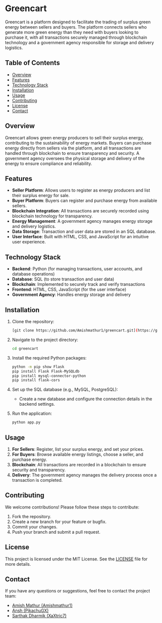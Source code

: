 # Greencart

Greencart is a platform designed to facilitate the trading of surplus green energy between sellers and buyers. The platform connects sellers who generate more green energy than they need with buyers looking to purchase it, with all transactions securely managed through blockchain technology and a government agency responsible for storage and delivery logistics.

## Table of Contents
- [Overview](#overview)
- [Features](#features)
- [Technology Stack](#technology-stack)
- [Installation](#installation)
- [Usage](#usage)
- [Contributing](#contributing)
- [License](#license)
- [Contact](#contact)

## Overview
Greencart allows green energy producers to sell their surplus energy, contributing to the sustainability of energy markets. Buyers can purchase energy directly from sellers via the platform, and all transactions are handled through blockchain to ensure transparency and security. A government agency oversees the physical storage and delivery of the energy to ensure compliance and reliability.

## Features
- **Seller Platform**: Allows users to register as energy producers and list their surplus energy for sale.
- **Buyer Platform**: Buyers can register and purchase energy from available sellers.
- **Blockchain Integration**: All transactions are securely recorded using blockchain technology for transparency.
- **Energy Management**: A government agency manages energy storage and delivery logistics.
- **Data Storage**: Transaction and user data are stored in an SQL database.
- **User Interface**: Built with HTML, CSS, and JavaScript for an intuitive user experience.

## Technology Stack
- **Backend**: Python (for managing transactions, user accounts, and database operations)
- **Database**: SQL (to store transaction and user data)
- **Blockchain**: Implemented to securely track and verify transactions
- **Frontend**: HTML, CSS, JavaScript (for the user interface)
- **Government Agency**: Handles energy storage and delivery

## Installation
1. Clone the repository:
    ```bash
    [git clone https://github.com/Amishmathur1/greencart.git](https://github.com/Amishmathur1/AceKaboo.git)
    ```

2. Navigate to the project directory:
    ```bash
    cd greencart
    ```

3. Install the required Python packages:
    ```bash
    python -m pip show Flask
    pip install Flask Flask-MySQLdb
    pip install mysql-connector-python
    pip install flask-cors
    ```

4. Set up the SQL database (e.g., MySQL, PostgreSQL):
    - Create a new database and configure the connection details in the backend settings.

5. Run the application:
    ```bash
    python app.py
    ```

## Usage
1. **For Sellers**: Register, list your surplus energy, and set your prices.
2. **For Buyers**: Browse available energy listings, choose a seller, and purchase energy.
3. **Blockchain**: All transactions are recorded in a blockchain to ensure security and transparency.
4. **Delivery**: The government agency manages the delivery process once a transaction is completed.

## Contributing
We welcome contributions! Please follow these steps to contribute:
1. Fork the repository.
2. Create a new branch for your feature or bugfix.
3. Commit your changes.
4. Push your branch and submit a pull request.

## License
This project is licensed under the MIT License. See the [LICENSE](LICENSE) file for more details.

## Contact
If you have any questions or suggestions, feel free to contact the project team:
- [Amish Mathur (Amishmathur1)](https://github.com/amishmathur1)
- [Ansh (PikachuGX)](https://github.com/PikachuGX)
- [Sarthak Dharmik (XaXtric7)](https://github.com/XaXtric7)
